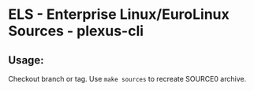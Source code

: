 # ELS - Enterprise Linux/EuroLinux Sources - plexus-cli
 
## Usage:
  Checkout branch or tag. Use `make sources` to recreate  SOURCE0 archive.
